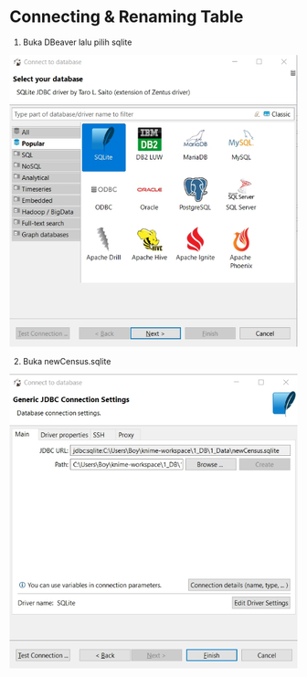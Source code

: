 <h1> Connecting & Renaming Table </h1>

1. Buka DBeaver lalu pilih sqlite
<img src="/1_DB/Dokumentasi/sqlite.jpg">

2. Buka newCensus.sqlite
<img src="/1_DB/Dokumentasi/newcensus.jpg">
